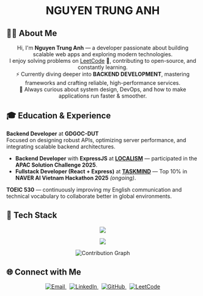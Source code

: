 <h1 align="center"> NGUYEN TRUNG ANH </h1>

## 👨‍💻 About Me
<p align="center">
Hi, I'm <b>Nguyen Trung Anh</b> — a developer passionate about building scalable web apps and exploring modern technologies.  
<br/>
I enjoy solving problems on <a href="https://leetcode.com/u/hnagnurt">LeetCode</a> 🧩, contributing to open-source, and constantly learning.  
<br/>
⚡ Currently diving deeper into <b>BACKEND DEVELOPMENT</b>, mastering frameworks and crafting reliable, high-performance services.  
<br/>
🌱 Always curious about system design, DevOps, and how to make applications run faster & smoother.  
</p>

## 🎓 Education & Experience

**Backend Developer** at **GDGOC-DUT**  
Focused on designing robust APIs, optimizing server performance, and integrating scalable backend architectures.  


- **Backend Developer** with **ExpressJS** at [**LOCALISM**](https://youtu.be/KDTVbxLC2QA?si=rXXugAmYX5wE5RAj) — participated in the **APAC Solution Challenge 2025**.  
- **Fullstack Developer (React + Express)** at [**TASKMIND**](https://github.com/hnagnurtme/TASKMIND) — Top 10% in **NAVER AI Vietnam Hackathon 2025** *(ongoing)*.  

**TOEIC 530** — continuously improving my English communication and technical vocabulary to collaborate better in global environments.  

## 🧰 Tech Stack

<p align="center">
  <img src="https://skillicons.dev/icons?i=java,spring,nodejs,express,ts,js,docker,kubernetes,postgres,mysql,mongodb,graphql,dotnet" />
</p>

<p align="center">
  <img src="https://skillicons.dev/icons?i=html,css,qt,vscode,git,github,postman" />
</p>

<div align="center">
  <img src="https://github-readme-activity-graph.vercel.app/graph?username=hnagnurtme&bg_color=0d1117&color=36BCF7&line=36BCF7&point=ffffff&area=true&hide_border=true" alt="Contribution Graph" />
</div>

## 🌐 Connect with Me

<p align="center">
  <a href="mailto:anhnon0106@gmail.com">
    <img src="https://img.shields.io/badge/Gmail-EA4335?style=for-the-badge&logo=gmail&logoColor=white" alt="Email"/>
  </a>
  &nbsp;
  <a href="https://www.linkedin.com/in/trunganh0106/">
    <img src="https://img.shields.io/badge/LinkedIn-0A66C2?style=for-the-badge&logo=linkedin&logoColor=white" alt="LinkedIn"/>
  </a>
  &nbsp;
  <a href="https://github.com/hnagnurtme">
    <img src="https://img.shields.io/badge/GitHub-181717?style=for-the-badge&logo=github&logoColor=white" alt="GitHub"/>
  </a>
  &nbsp;
  <a href="https://leetcode.com/u/hnagnurt">
    <img src="https://img.shields.io/badge/LeetCode-FFA116?style=for-the-badge&logo=leetcode&logoColor=black" alt="LeetCode"/>
  </a>
</p>
